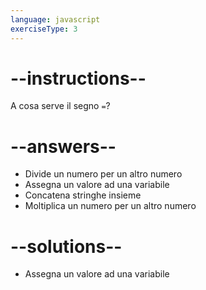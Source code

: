 ```yaml
---
language: javascript
exerciseType: 3
---
```


# --instructions--

A cosa serve il segno `=`?

# --answers--

- Divide un numero per un altro numero
- Assegna un valore ad una variabile
- Concatena stringhe insieme
- Moltiplica un numero per un altro numero

# --solutions--

- Assegna un valore ad una variabile
